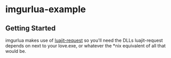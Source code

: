 imgurlua-example
================

Getting Started
---------------
imgurlua makes use of [luajit-request](https://github.com/LPGhatguy/luajit-request) so you'll need the DLLs luajit-request depends on next to your love.exe, or whatever the *nix equivalent of all that would be.
